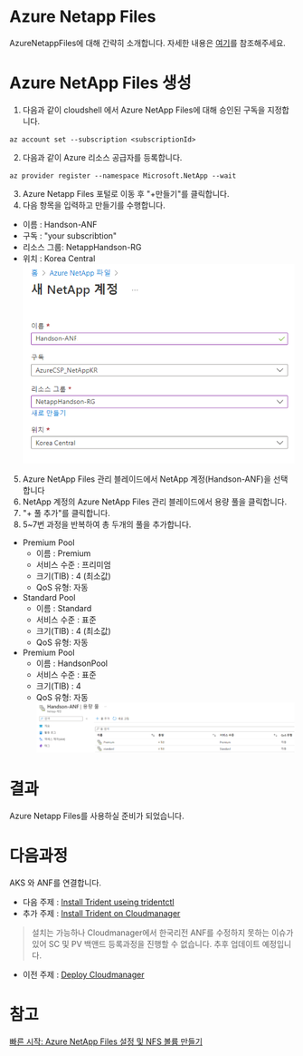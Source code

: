 # Azure Netapp Files
AzureNetappFiles에 대해 간략히 소개합니다. 자세한 내용은 [여기](Readme.md)를 참조해주세요.
# Azure NetApp Files 생성
1. 다음과 같이 cloudshell 에서 Azure NetApp Files에 대해 승인된 구독을 지정합니다.
```
az account set --subscription <subscriptionId>
```
2. 다음과 같이 Azure 리소스 공급자를 등록합니다.
```
az provider register --namespace Microsoft.NetApp --wait
```
3. Azure Netapp Files 포털로 이동 후 "+만들기"를 클릭합니다.
4. 다음 항목을 입력하고 만들기를 수행합니다.
- 이름 : Handson-ANF
- 구독 : "your subscribtion"
- 리소스 그룹: NetappHandson-RG
- 위치 : Korea Central</br>
![CreateANFonAzure](./Images/CreateANFonAzure.png)

5. Azure NetApp Files 관리 블레이드에서 NetApp 계정(Handson-ANF)을 선택합니다
6. NetApp 계정의 Azure NetApp Files 관리 블레이드에서 용량 풀을 클릭합니다.
7. "+ 풀 추가"를 클릭합니다.
8. 5~7번 과정을 반복하여 총 두개의 풀을 추가합니다.
- Premium Pool
    - 이름 : Premium
    - 서비스 수준 : 프리미엄
    - 크기(TIB) : 4 (최소값)
    - QoS 유형: 자동
- Standard Pool
    - 이름 : Standard
    - 서비스 수준 : 표준
    - 크기(TIB) : 4 (최소값)
    - QoS 유형: 자동</br>
- Premium Pool
    - 이름 : HandsonPool
    - 서비스 수준 : 표준
    - 크기(TIB) : 4
    - QoS 유형: 자동
![AddANFpools](./Images/AddANFpools.png)

# 결과
Azure Netapp Files를 사용하실 준비가 되었습니다.

# 다음과정
AKS 와 ANF를 연결합니다. </br>
- 다음 주제 : [Install Trident useing tridentctl](../Trident/InstallTridentctl.md)
- 추가 주제 : [Install Trident on Cloudmanager](../Trident/InstallTrident.md)
> 설치는 가능하나 Cloudmanager에서 한국리전 ANF를 수정하지 못하는 이슈가 있어 SC 및 PV 백앤드 등록과정을 진행할 수 없습니다. 추후 업데이트 예정입니다. 
- 이전 주제 : [Deploy Cloudmanager](./Deploy_Cloudmanager.md)

# 참고
[빠른 시작: Azure NetApp Files 설정 및 NFS 볼륨 만들기](https://learn.microsoft.com/ko-kr/azure/azure-netapp-files/azure-netapp-files-quickstart-set-up-account-create-volumes?tabs=azure-portal)
